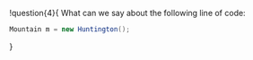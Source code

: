!question{4}{
What can we say about the following line of code:

```java
Mountain m = new Huntington();
```
}
